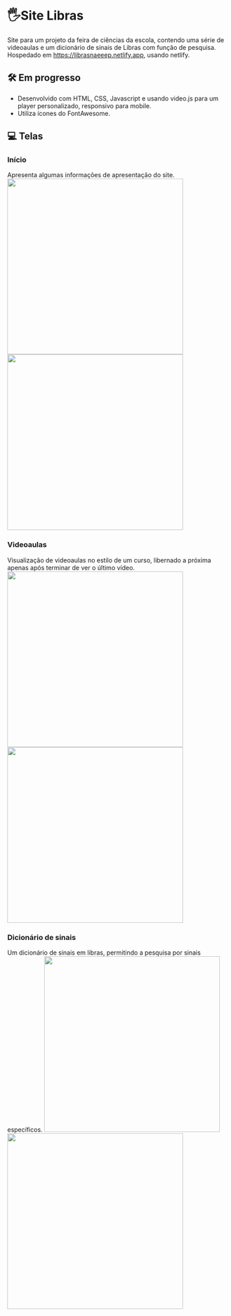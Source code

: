 # 🖐️Site Libras
Site para um projeto da feira de ciências da escola, contendo uma série de videoaulas e um dicionário de sinais de Libras com função de pesquisa.
Hospedado em https://librasnaeeep.netlify.app, usando netlify.

## 🛠️ Em progresso
* Desenvolvido com HTML, CSS, Javascript e usando video.js para um player personalizado, responsivo para mobile.
* Utiliza ícones do FontAwesome.

## 💻 Telas
### Início
Apresenta algumas informações de apresentação do site.
<img src="https://github.com/Maruquitus/SiteLibras/assets/58173530/588eef16-132e-45b2-ae36-86daa3da0d61" height=400></img>
<img src="https://github.com/Maruquitus/SiteLibras/assets/58173530/8cf4fc59-b236-4e20-852e-8d08374b8fa6" height=400></img>

### Videoaulas
Visualização de videoaulas no estilo de um curso, libernado a próxima apenas após terminar de ver o último vídeo.
<img src="https://github.com/Maruquitus/SiteLibras/assets/58173530/2f035527-ce24-4969-8a96-6043481cd273" height=400></img>
<img src="https://github.com/Maruquitus/SiteLibras/assets/58173530/09cd7da1-9a9e-4d10-adea-0b23e406b266" height=400></img>

### Dicionário de sinais
Um dicionário de sinais em libras, permitindo a pesquisa por sinais específicos.
<img src="https://github.com/Maruquitus/SiteLibras/assets/58173530/781471f4-3b79-421d-a73f-2722cf2a1555" height=400></img>
<img src="https://github.com/Maruquitus/SiteLibras/assets/58173530/a51bbf1f-1266-4fe8-b731-c3f7a8377717" height=400></img>


